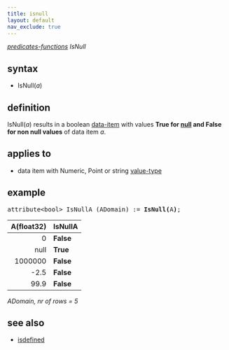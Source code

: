 ```yaml
---
title: isnull
layout: default
nav_exclude: true
---
```

*[predicates-functions](predicates-functions) IsNull*

## syntax

-   IsNull(*a*)

## definition

IsNull(*a*) results in a boolean [data-item](data-item) with values **True for [null](null) and False for non null values** of data item *a*.

## applies to

- data item with Numeric, Point or string [value-type](value-type)

## example
<pre>
attribute&lt;bool&gt; IsNullA (ADomain) := <B>IsNull(</B>A<B>)</B>;
</pre>

| A(float32) |**IsNullA** |
|-----------:|------------|
| 0          | **False**  |
| null       | **True**   |
| 1000000    | **False**  |
| -2.5       | **False**  |
| 99.9       | **False**  |

<em>ADomain, nr of rows = 5</em>

## see also

- [isdefined](isdefined)